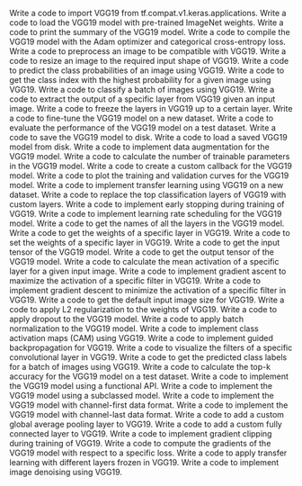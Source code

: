 Write a code to import VGG19 from tf.compat.v1.keras.applications.
Write a code to load the VGG19 model with pre-trained ImageNet weights.
Write a code to print the summary of the VGG19 model.
Write a code to compile the VGG19 model with the Adam optimizer and categorical cross-entropy loss.
Write a code to preprocess an image to be compatible with VGG19.
Write a code to resize an image to the required input shape of VGG19.
Write a code to predict the class probabilities of an image using VGG19.
Write a code to get the class index with the highest probability for a given image using VGG19.
Write a code to classify a batch of images using VGG19.
Write a code to extract the output of a specific layer from VGG19 given an input image.
Write a code to freeze the layers in VGG19 up to a certain layer.
Write a code to fine-tune the VGG19 model on a new dataset.
Write a code to evaluate the performance of the VGG19 model on a test dataset.
Write a code to save the VGG19 model to disk.
Write a code to load a saved VGG19 model from disk.
Write a code to implement data augmentation for the VGG19 model.
Write a code to calculate the number of trainable parameters in the VGG19 model.
Write a code to create a custom callback for the VGG19 model.
Write a code to plot the training and validation curves for the VGG19 model.
Write a code to implement transfer learning using VGG19 on a new dataset.
Write a code to replace the top classification layers of VGG19 with custom layers.
Write a code to implement early stopping during training of VGG19.
Write a code to implement learning rate scheduling for the VGG19 model.
Write a code to get the names of all the layers in the VGG19 model.
Write a code to get the weights of a specific layer in VGG19.
Write a code to set the weights of a specific layer in VGG19.
Write a code to get the input tensor of the VGG19 model.
Write a code to get the output tensor of the VGG19 model.
Write a code to calculate the mean activation of a specific layer for a given input image.
Write a code to implement gradient ascent to maximize the activation of a specific filter in VGG19.
Write a code to implement gradient descent to minimize the activation of a specific filter in VGG19.
Write a code to get the default input image size for VGG19.
Write a code to apply L2 regularization to the weights of VGG19.
Write a code to apply dropout to the VGG19 model.
Write a code to apply batch normalization to the VGG19 model.
Write a code to implement class activation maps (CAM) using VGG19.
Write a code to implement guided backpropagation for VGG19.
Write a code to visualize the filters of a specific convolutional layer in VGG19.
Write a code to get the predicted class labels for a batch of images using VGG19.
Write a code to calculate the top-k accuracy for the VGG19 model on a test dataset.
Write a code to implement the VGG19 model using a functional API.
Write a code to implement the VGG19 model using a subclassed model.
Write a code to implement the VGG19 model with channel-first data format.
Write a code to implement the VGG19 model with channel-last data format.
Write a code to add a custom global average pooling layer to VGG19.
Write a code to add a custom fully connected layer to VGG19.
Write a code to implement gradient clipping during training of VGG19.
Write a code to compute the gradients of the VGG19 model with respect to a specific loss.
Write a code to apply transfer learning with different layers frozen in VGG19.
Write a code to implement image denoising using VGG19.
